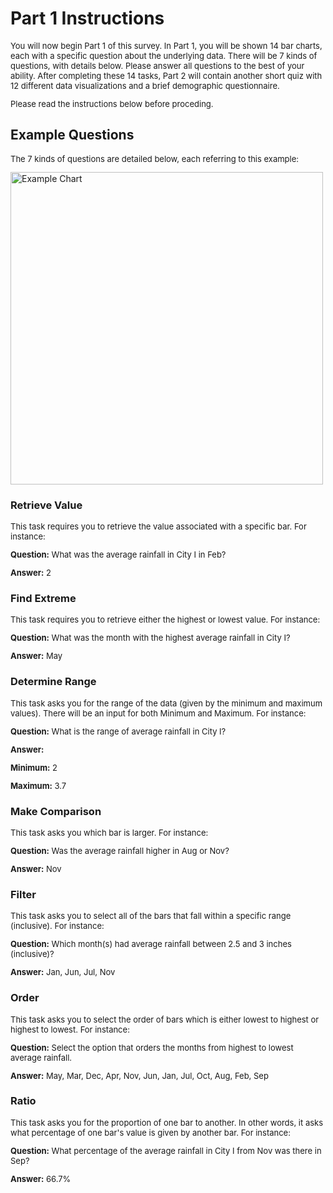 # Part 1 Instructions

<p style="font-size: 13px">You will now begin Part 1 of this survey. In Part 1, you will be shown 14 bar charts, each with a specific question about the underlying data. There will be 7 kinds of questions, with details below. Please answer all questions to the best of your ability. After completing these 14 tasks, Part 2 will contain another short quiz with 12 different data visualizations and a brief demographic questionnaire.</p>

<p style="font-size: 13px">Please read the instructions below before proceding.</p>

## Example Questions

<p style="font-size: 13px">The 7 kinds of questions are detailed below, each referring to this example:</p> 

<img src="assets/example.png" alt="Example Chart" width="500"/>

### Retrieve Value

<p style="font-size: 13px">This task requires you to retrieve the value associated with a specific bar. For instance:</p>

<p style="font-size: 13px"><strong>Question:</strong> What was the average rainfall in City I in Feb?</p>

<p style="font-size: 13px"><strong>Answer:</strong> 2</p>

### Find Extreme

<p style="font-size: 13px">This task requires you to retrieve either the highest or lowest value. For instance:</p>

<p style="font-size: 13px"><strong>Question:</strong> What was the month with the highest average rainfall in City I?</p>

<p style="font-size: 13px"><strong>Answer:</strong> May</p>

### Determine Range

<p style="font-size: 13px">This task asks you for the range of the data (given by the minimum and maximum values). There will be an input for both Minimum and Maximum. For instance:</p>

<p style="font-size: 13px"><strong>Question:</strong> What is the range of average rainfall in City I?</p>

<p style="font-size: 13px"><strong>Answer:</strong></p>
<p style="font-size: 13px"><strong>Minimum:</strong> 2</p>
<p style="font-size: 13px"><strong>Maximum:</strong> 3.7</p>

### Make Comparison

<p style="font-size: 13px">This task asks you which bar is larger. For instance:</p>

<p style="font-size: 13px"><strong>Question:</strong> Was the average rainfall higher in Aug or Nov?</p>

<p style="font-size: 13px"><strong>Answer:</strong> Nov</p>

### Filter

<p style="font-size: 13px">This task asks you to select all of the bars that fall within a specific range (inclusive). For instance:</p>

<p style="font-size: 13px"><strong>Question:</strong> Which month(s) had average rainfall between 2.5 and 3 inches (inclusive)?</p>

<p style="font-size: 13px"><strong>Answer:</strong> Jan, Jun, Jul, Nov</p>

### Order

<p style="font-size: 13px">This task asks you to select the order of bars which is either lowest to highest or highest to lowest. For instance:</p>

<p style="font-size: 13px"><strong>Question:</strong> Select the option that orders the months from highest to lowest average rainfall.</p>

<p style="font-size: 13px"><strong>Answer:</strong> May, Mar, Dec, Apr, Nov, Jun, Jan, Jul, Oct, Aug, Feb, Sep</p>

### Ratio

<p style="font-size: 13px">This task asks you for the proportion of one bar to another. In other words, it asks what percentage of one bar's value is given by another bar. For instance:</p>

<p style="font-size: 13px"><strong>Question:</strong> What percentage of the average rainfall in City I from Nov was there in Sep?</p>

<p style="font-size: 13px"><strong>Answer:</strong> 66.7%</p>

